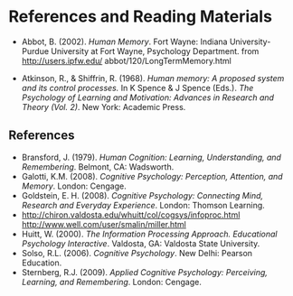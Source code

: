 # References and Reading Materials
- Abbot, B. (2002). *Human Memory*. Fort Wayne: Indiana University-Purdue University at Fort Wayne, Psychology Department.
from http://users.ipfw.edu/ abbot/120/LongTermMemory.html

- Atkinson, R., & Shiffrin, R. (1968). *Human memory: A proposed system and its control processes.* In K Spence & J Spence (Eds.).
*The Psychology of Learning and Motivation: Advances in Research and Theory (Vol. 2)*. New York: Academic Press.

## References

- Bransford, J. (1979). *Human Cognition: Learning, Understanding, and Remembering*. Belmont, CA: Wadsworth.
- Galotti, K.M. (2008). *Cognitive Psychology: Perception, Attention, and Memory*. London: Cengage.
- Goldstein, E. H. (2008). *Cognitive Psychology: Connecting Mind, Research and Everyday Experience*. London: Thomson Learning.
- http://chiron.valdosta.edu/whuitt/col/cogsys/infoproc.html http://www.well.com/user/smalin/miller.html
- Huitt, W. (2000). *The Information Processing Approach. Educational Psychology Interactive*. Valdosta, GA: Valdosta State University.
- Solso, R.L. (2006). *Cognitive Psychology*. New Delhi: Pearson Education.
- Sternberg, R.J. (2009). *Applied Cognitive Psychology: Perceiving, Learning, and Remembering*. London: Cengage.
